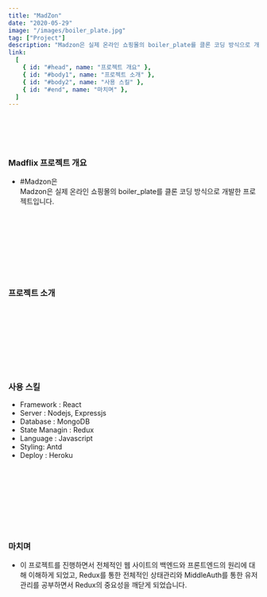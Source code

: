 ```yaml
---
title: "MadZon"
date: "2020-05-29"
image: "/images/boiler_plate.jpg"
tag: ["Project"]
description: "Madzon은 실제 온라인 쇼핑몰의 boiler_plate를 클론 코딩 방식으로 개발한 프로젝트입니다.  "
link:
  [
    { id: "#head", name: "프로젝트 개요" },
    { id: "#body1", name: "프로젝트 소개" },
    { id: "#body2", name: "사용 스킬" },
    { id: "#end", name: "마치며" },
  ]
---
```


### <a name="head"></a>

<br/><br/><br/>

### Madflix 프로젝트 개요

- #Madzon은  
  Madzon은 실제 온라인 쇼핑몰의 boiler_plate를 클론 코딩 방식으로 개발한 프로젝트입니다.

<br/><br/><br/>

### <a name="body1"></a>

<br/><br/><br/>

### 프로젝트 소개

<br/><br/><br/>

### <a name="body2"></a>

<br/><br/><br/>

### 사용 스킬

- Framework : React
- Server : Nodejs, Expressjs
- Database : MongoDB
- State Managin : Redux
- Language : Javascript
- Styling: Antd
- Deploy : Heroku

<br/><br/><br/>

### <a name="end"></a>

<br/><br/><br/>

### 마치며

- 이 프로젝트를 진행하면서 전체적인 웹 사이트의 백엔드와 프론트엔드의 원리에 대해 이해하게 되었고, Redux를 통한 전체적인 상태관리와 MiddleAuth를 통한 유저 관리를 공부하면서 Redux의 중요성을 깨닫게 되었습니다.

